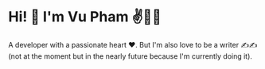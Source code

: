 # Hi! 👋 I'm Vu Pham ✌👨‍💻

A developer with a passionate heart ♥. But I'm also love to be a writer ✍✍ (not at the moment but in the nearly future because I'm currently doing it).
